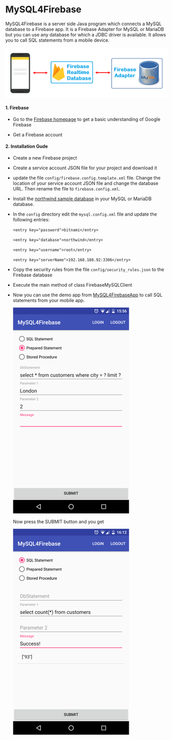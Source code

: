 # MySQL4Firebase
MySQL4Firebase is a server side Java program which connects a MySQL database to a Firebase app. It is a Firebase Adapter for MySQL or
MariaDB but you can use any database for which a JDBC driver is available. It allows you to call SQL statements from a mobile device. 


![image]( ./docs/abb_2.png) 

#### 1. Firebase

  * Go to the [Firebase homepage](https://firebase.google.com) to get a basic understanding of Google Firebase
  
  * Get a Firebase account   

#### 2. Installation Gude

 * Create a new Firebase project 
 
 * Create a service account JSON file for your project and download it
 
 * update the file `config/firebase.config.template.xml` file. Change the location of your service account
   JSON file and change the database URL. Then rename the file to `firebase.config.xml`.
   
 * Install the [northwind sample database](https://github.com/dalers/mywind) in your MySQL or 
   MariaDB database. 
  
 * In the `config` directory edit the `mysql.config.xml` file and update the following entries:
      
     `<entry key="password">bitnami</entry>`
     
     `<entry key="database">northwind</entry>`
     
     `<entry key="username">root</entry>`
     
     `<entry key="serverName">192.168.188.92:3306</entry> `
   
 * Copy the security rules from the file `config/security_rules.json` to the Firebase database
 
 * Execute the main method of class FirebaseMySQLClient
 
 * Now you can use the demo app from  [MySQL4FirebaseApp](https://github.com/cordjastram/MySQL4FirebaseApp) to call 
   SQL statements from your mobile app.
   
   ![image]( ./docs/abb_3.png )  
   
   Now press the SUBMIT button and you get
      
   ![image]( ./docs/abb_4_a.png ) 
